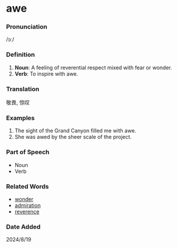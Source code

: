 # awe
### Pronunciation
/ɔː/
### Definition
1. **Noun**: A feeling of reverential respect mixed with fear or wonder.
2. **Verb**: To inspire with awe.
### Translation
敬畏, 惊叹
### Examples
1. The sight of the Grand Canyon filled me with awe.
2. She was awed by the sheer scale of the project.
### Part of Speech
- Noun
- Verb
### Related Words
- [wonder](wonder.md)
- [admiration](admiration.md)
- [reverence](reverence.md)
### Date Added
2024/8/19